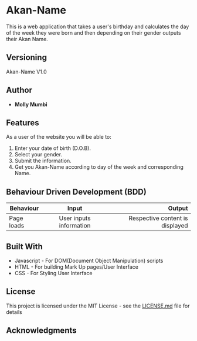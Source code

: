 # Akan-Name


  This is a web application that takes a user's birthday and calculates the day of the week they were born and then depending on their gender outputs their Akan Name.

## Versioning

 Akan-Name V1.0 

## Author

* **Molly Mumbi**

## Features


As a user of the website you will be able to:

1. Enter your date of birth (D.O.B). 
2. Select your gender.
3. Submit the information.
4. Get you Akan-Name according to day of the week and corresponding Name.


## Behaviour Driven Development (BDD)
|Behaviour 	           |    Input 	                 |       Output          |
|----------------------------------------------|:-----------------------------------:|-----------------------------:|       
|Page loads	                           |   User inputs information                         |       Respective content is displayed  |                        |

## Built With

* Javascript - For DOM(Document Object Manipulation) scripts
* HTML - For building Mark Up pages/User Interface
* CSS - For Styling User Interface


## License

This project is licensed under the MIT License - see the [LICENSE.md](LICENSE.md) file for details

## Acknowledgments